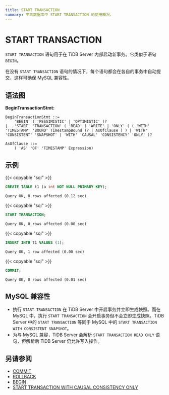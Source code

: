 ```yaml
---
title: START TRANSACTION
summary: 平凯数据库中 START TRANSACTION 的使用概况。
---
```


# START TRANSACTION

`START TRANSACTION` 语句用于在 TiDB Server 内部启动新事务。它类似于语句 `BEGIN`。

在没有 `START TRANSACTION` 语句的情况下，每个语句都会在各自的事务中自动提交，这样可确保 MySQL 兼容性。

## 语法图

**BeginTransactionStmt:**

```ebnf+diagram
BeginTransactionStmt ::= 
    'BEGIN' ( 'PESSIMISTIC' | 'OPTIMISTIC' )?
|   'START' 'TRANSACTION' ( 'READ' ( 'WRITE' | 'ONLY' ( ( 'WITH' 'TIMESTAMP' 'BOUND' TimestampBound )? | AsOfClause ) ) | 'WITH' 'CONSISTENT' 'SNAPSHOT' | 'WITH' 'CAUSAL' 'CONSISTENCY' 'ONLY' )?

AsOfClause ::=
    ( 'AS' 'OF' 'TIMESTAMP' Expression)
```

## 示例

{{< copyable "sql" >}}

```sql
CREATE TABLE t1 (a int NOT NULL PRIMARY KEY);
```

```
Query OK, 0 rows affected (0.12 sec)
```

{{< copyable "sql" >}}

```sql
START TRANSACTION;
```

```
Query OK, 0 rows affected (0.00 sec)
```

{{< copyable "sql" >}}

```sql
INSERT INTO t1 VALUES (1);
```

```
Query OK, 1 row affected (0.00 sec)
```

{{< copyable "sql" >}}

```sql
COMMIT;
```

```
Query OK, 0 rows affected (0.01 sec)
```

## MySQL 兼容性

* 执行 `START TRANSACTION` 在 TiDB Server 中开启事务并立即生成快照。而在 MySQL 中，执行 `START TRANSACTION` 会开启事务但不会立即生成快照。TiDB Server 中的 `START TRANSACTION` 等同于 MySQL 中的 `START TRANSACTION WITH CONSISTENT SNAPSHOT`。
* 为与 MySQL 兼容，TiDB Server 会解析 `START TRANSACTION READ ONLY` 语句，但解析后 TiDB Server 仍允许写入操作。

## 另请参阅

* [COMMIT](/sql-statements/sql-statement-commit.md)
* [ROLLBACK](/sql-statements/sql-statement-rollback.md)
* [BEGIN](/sql-statements/sql-statement-begin.md)
* [START TRANSACTION WITH CAUSAL CONSISTENCY ONLY](/transaction-overview.md#因果一致性事务)

